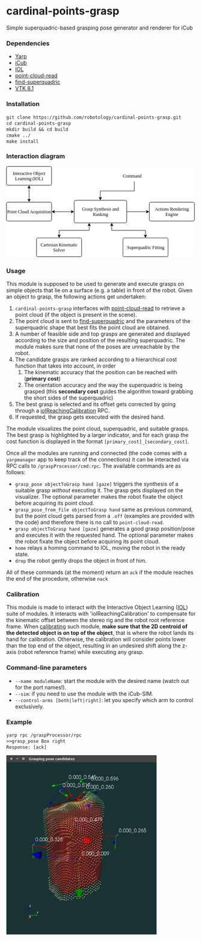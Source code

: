 # cardinal-points-grasp

Simple superquadric-based grasping pose generator and renderer for iCub 

### Dependencies
- [Yarp](https://github.com/robotology/yarp)
- [iCub](https://github.com/robotology/icub-main)
- [IOL](https://github.com/robotology/iol)
- [point-cloud-read](https://github.com/robotology/point-cloud-read)
- [find-superquadric](https://github.com/robotology/find-superquadric)
- [VTK 8.1](https://www.vtk.org/)

### Installation
```
git clone https://github.com/robotology/cardinal-points-grasp.git
cd cardinal-points-grasp
mkdir build && cd build
cmake ../
make install
```

### Interaction diagram

![Diagram](./data/misc/module_diagram.png)

### Usage
This module is supposed to be used to generate and execute grasps on simple objects that lie on a surface (e.g. a table) in front of the robot. Given an object to grasp, the following actions get undertaken:
1. `cardinal-points-grasp` interfaces with [point-cloud-read](https://github.com/fbottarel/point-cloud-read) to retrieve a point cloud (if the object is present in the scene).
2. The point cloud is sent to [find-superquadric](https://github.com/pattacini/find-superquadric) and the parameters of the superquadric shape that best fits the point cloud are obtained. 
3. A number of feasible side and top grasps are generated and displayed according to the size and position of the resulting superquadric. The module makes sure that none of the poses are unreachable by the robot. 
4. The candidate grasps are ranked according to a hierarchical cost function that takes into account, in order
    1. The kinematic accuracy that the position can be reached with (**primary cost**)
    2. The orientation accuracy and the way the superquadric is being grasped (this **secondary cost** guides the algorithm toward grabbing the short sides of the superquadric)
5. The best grasp is selected and its offset gets corrected by going through a [iolReachingCalibration](http://robotology.github.io/iol/doxygen/doc/html/group__iolReachingCalibration.html) RPC.
6. If requested, the grasp gets executed with the desired hand.

The module visualizes the point cloud, superquadric, and suitable grasps. The best grasp is highlighted by a larger indicator, and for each grasp the cost function is displayed in the format `[primary_cost]_[secondary_cost]`.

Once all the modules are running and connected (the code comes with a `yarpmanager` app to keep track of the connections) it can be interacted via RPC calls to `/graspProcessor/cmd:rpc`. The available commands are as follows:

- `grasp_pose objectToGrasp hand [gaze]` triggers the synthesis of a suitable grasp _without_ executing it. The grasp gets displayed on the visualizer. The optional parameter makes the robot fixate the object before acquiring its point cloud. 
- `grasp_pose_from_file objectToGrasp hand` same as previous command, but the point cloud gets parsed from a `.off` (examples are provided with the code) and therefore there is no call to `point-cloud-read`. 
- `grasp objectToGrasp hand [gaze]` generates a good grasp position/pose and executes it with the requested hand. The optional parameter makes the robot fixate the object before acquiring its point cloud. 
- `home` relays a homing command to IOL, moving the robot in the ready state.
- `drop` the robot gently drops the object in front of him. 

All of these commands (at the moment) return an `ack` if the module reaches the end of the procedure, otherwise `nack`

### Calibration 
This module is made to interact with the Interactive Object Learning ([IOL](https://github.com/robotology/iol)) suite of modules. It interacts with 'iolReachingCalibration' to compensate for the kinematic offset between the stereo rig and the robot root reference frame. When [calibrating](http://robotology.github.io/iol/doxygen/doc/html/group__iolReachingCalibration.html) such module, __make sure that the 2D centroid of the detected object is on top of the object__, that is where the robot lands its hand for calibration. Otherwise, the calibration will consider points lower than the top end of the object, resulting in an undesired shift along the z-axis (robot reference frame) while executing any grasp.

### Command-line parameters
- `--name moduleName`: start the module with the desired name (watch out for the port names!). 
- `--sim`: if you need to use the module with the iCub-SIM.
- `--control-arms [both|left|right]`: let you specify which arm to control exclusively.

### Example
```
yarp rpc /graspProcessor/rpc
>>grasp_pose Box right
Response: [ack]
```
<img src="./data/pics/box.png" alt="alt text" width="400">
